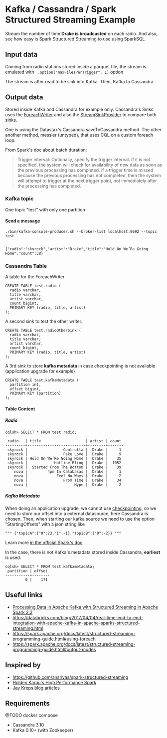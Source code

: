# Kafka / Cassandra / Spark Structured Streaming Example
Stream the number of time **Drake is broadcasted** on each radio.
And also, see how easy is Spark Structured Streaming to use using SparkSQL

## Input data
Coming from radio stations stored inside a parquet file, the stream is emulated with ` .option("maxFilesPerTrigger", 1)` option.

The stream is after read to be sink into Kafka.
Then, Kafka to Cassandra


## Output data 
Stored inside Kafka and Cassandra for example only.
Cassandra's Sinks uses the [ForeachWriter](https://spark.apache.org/docs/latest/api/scala/index.html#org.apache.spark.sql.ForeachWriter) and also the [StreamSinkProvider](https://spark.apache.org/docs/latest/api/scala/index.html#org.apache.spark.sql.sources.StreamSinkProvider) to compare both sinks.

One is using the Datastax's Cassandra saveToCassandra method. The other another method, messier (untyped), that uses CQL on a custom foreach loop.

From Spark's doc about batch duration:
> Trigger interval: Optionally, specify the trigger interval. If it is not specified, the system will check for availability of new data as soon as the previous processing has completed. If a trigger time is missed because the previous processing has not completed, then the system will attempt to trigger at the next trigger point, not immediately after the processing has completed.

### Kafka topic
One topic "test" with only one partition

#### Send a message
```
./bin/kafka-console-producer.sh --broker-list localhost:9092 --topic test 


{"radio":"skyrock","artist":"Drake","title":"Hold On We’Re Going Home","count":38} 
```
### Cassandra Table
A table for the ForeachWriter
```
CREATE TABLE test.radio (
  radio varchar,
  title varchar,
  artist varchar,
  count bigint,
  PRIMARY KEY (radio, title, artist)
);
```

A second sink to test the other writer.
```
CREATE TABLE test.radioOtherSink (
  radio varchar,
  title varchar,
  artist varchar,
  count bigint,
  PRIMARY KEY (radio, title, artist)
);
```

A 3rd sink to store **kafka metadata** in case checkpointing is not available (application upgrade for example)
```
CREATE TABLE test.kafkaMetadata (
  partition int,
  offset bigint,
  PRIMARY KEY (partition)
);
```


#### Table Content
##### Radio
```
cqlsh> SELECT * FROM test.radio;

 radio   | title                    | artist | count
---------+--------------------------+--------+-------
 skyrock |                Controlla |  Drake |     1
 skyrock |                Fake Love |  Drake |     9
 skyrock | Hold On We’Re Going Home |  Drake |    35
 skyrock |            Hotline Bling |  Drake |  1052
 skyrock |  Started From The Bottom |  Drake |    39
    nova |         4pm In Calabasas |  Drake |     1
    nova |             Feel No Ways |  Drake |     2
    nova |                From Time |  Drake |    34
    nova |                     Hype |  Drake |     2

```

##### Kafka Metadata
When doing an application upgrade, we cannot use [checkpointing](https://spark.apache.org/docs/latest/structured-streaming-programming-guide.html#recovering-from-failures-with-checkpointing), so we need to store our offset into a external datasource, here Cassandra is chosen.
Then, when starting our kafka source we need to use the option "StartingOffsets" with a json string like 
```
""" {"topicA":{"0":23,"1":-1},"topicB":{"0":-2}} """
```
Learn more [in the official Spark's doc](https://spark.apache.org/docs/latest/structured-streaming-kafka-integration.html#creating-a-kafka-source-for-batch-queries).

In the case, there is not Kafka's metadata stored inside Cassandra, **earliest** is used.

```
cqlsh> SELECT * FROM test.kafkametadata;
 partition | offset
-----------+--------
         0 |    171
```

## Useful links
* [Processing Data in Apache Kafka with Structured Streaming in Apache Spark 2.2](https://databricks.com/blog/2017/04/26/processing-data-in-apache-kafka-with-structured-streaming-in-apache-spark-2-2.html)
* https://databricks.com/blog/2017/04/04/real-time-end-to-end-integration-with-apache-kafka-in-apache-sparks-structured-streaming.html
* https://spark.apache.org/docs/latest/structured-streaming-programming-guide.html#using-foreach
* https://spark.apache.org/docs/latest/structured-streaming-programming-guide.html#output-modes

## Inspired by
* https://github.com/ansrivas/spark-structured-streaming
* [Holden Karau's High Performance Spark](https://github.com/holdenk/spark-structured-streaming-ml/blob/master/src/main/scala/com/high-performance-spark-examples/structuredstreaming/CustomSink.scala#L66)
* [Jay Kreps blog articles](https://medium.com/@jaykreps/exactly-once-support-in-apache-kafka-55e1fdd0a35f)

## Requirements
@TODO docker compose
* Cassandra 3.10
* Kafka 0.10+ (with Zookeeper)

